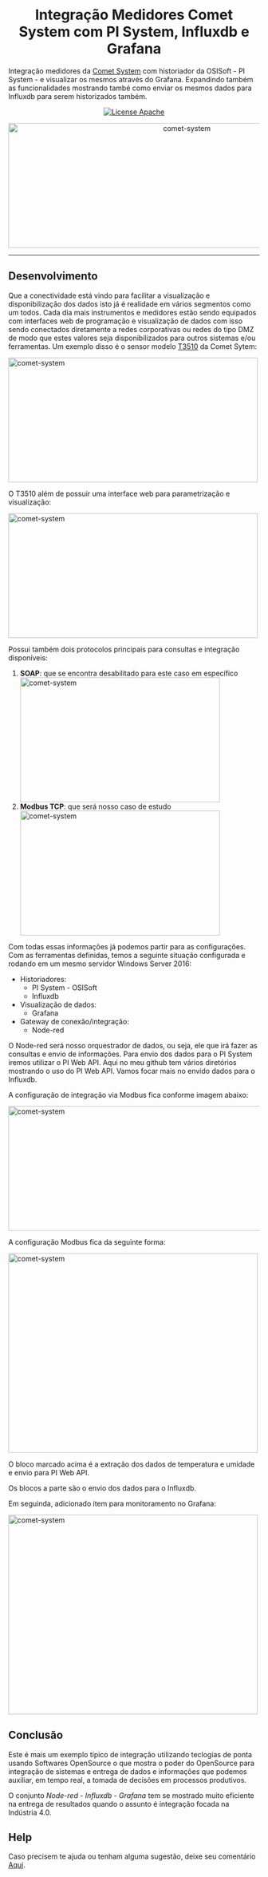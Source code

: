 
<h1 align="center">
<br>
Integração Medidores Comet System com PI System, Influxdb e Grafana
</h1>

Integração medidores da [Comet System](https://www.cometsystem.com/) com historiador da OSISoft - PI System - e visualizar os mesmos através do Grafana. Expandindo também as funcionalidades mostrando també como enviar os mesmos dados para Influxdb para serem historizados também.

<p align="center">
  <a href="https://www.apache.org/licenses/LICENSE-2.0">
    <img src="https://img.shields.io/badge/apache-2.0-blue" alt="License Apache">
  </a>
</p>


<div align="center">
  <img src="https://github.com/dedynobre/integracao-medidores-comet-system-com-pisytem-influxdb-grafana/blob/master/imagem1.png" alt="comet-system" height="250" width="700">
</div>

<hr /> 

## Desenvolvimento

Que a conectividade está vindo para facilitar a visualização e disponibilização dos dados isto já é realidade em vários segmentos como um todos.
Cada dia mais instrumentos e medidores estão sendo equipados com interfaces web de programação e visualização de dados com isso sendo conectados diretamente a redes corporativas ou redes do tipo DMZ de modo que estes valores seja disponibilizados para outros sistemas e/ou ferramentas.
Um exemplo disso é o sensor modelo [T3510](https://www.cometsystem.com/products/web-sensor-remote-thermometer-hygrometer-with-ethernet-interface/reg-t3510#manuals) da Comet Sytem:

<div>
  <img src="https://github.com/dedynobre/integracao-medidores-comet-system-com-pisytem-influxdb-grafana/blob/master/imagem2.png" alt="comet-system" height="250" width="500">
</div>


O T3510 além de possuir uma interface web para parametrização e visualização:
<div>
  <img src="https://github.com/dedynobre/integracao-medidores-comet-system-com-pisytem-influxdb-grafana/blob/master/imagem5.png" alt="comet-system" height="250" width="500">
</div>

Possui também dois protocolos principais para consultas e integração disponíveis:

1) **SOAP**: que se encontra desabilitado para este caso em específico
	<div>
		<img src="https://github.com/dedynobre/integracao-medidores-comet-system-com-pisytem-influxdb-grafana/blob/master/imagem4.png" alt="comet-system" height="250" width="400">
	</div>
2) **Modbus TCP**: que será nosso caso de estudo
	<div>
		<img src="https://github.com/dedynobre/integracao-medidores-comet-system-com-pisytem-influxdb-grafana/blob/master/imagem3.png" alt="comet-system" height="250" width="400">
	</div>
	
Com todas essas informações já podemos partir para as configurações.
Com as ferramentas definidas, temos a seguinte situação configurada e rodando em um mesmo servidor Windows Server 2016:
+ Historiadores:
	+ PI System - OSISoft
	+ Influxdb
+ Visualização de dados:
	+ Grafana
+ Gateway de conexão/integração:
	+ Node-red
	
O Node-red será nosso orquestrador de dados, ou seja, ele que irá fazer as consultas e envio de informações.
Para envio dos dados para o PI System iremos utilizar o PI Web API. Aqui no meu github tem vários diretórios mostrando o uso do PI Web API.
Vamos focar mais no envido dados para o Influxdb.

A configuração de integração via Modbus fica conforme imagem abaixo:
<div>
  <img src="https://github.com/dedynobre/integracao-medidores-comet-system-com-pisytem-influxdb-grafana/blob/master/imagem6.png" alt="comet-system" height="250" width="1000">
</div>

A configuração Modbus fica da seguinte forma:

<div>
  <img src="https://github.com/dedynobre/integracao-medidores-comet-system-com-pisytem-influxdb-grafana/blob/master/imagem7.png" alt="comet-system" height=400" width="500">
</div>


O bloco marcado acima é a extração dos dados de temperatura e umidade e envio para PI Web API.

Os blocos a parte são o envio dos dados para o Influxdb.

Em seguinda, adicionado item para monitoramento no Grafana:

<div>
  <img src="https://github.com/dedynobre/integracao-medidores-comet-system-com-pisytem-influxdb-grafana/blob/master/imagem8.png" alt="comet-system" height=400" width="500">
</div>


## Conclusão

Este é mais um exemplo típico de integração utilizando teclogias de ponta usando Softwares OpenSource o que mostra o poder do OpenSource para integração de sistemas e entrega de dados e informações que podemos auxiliar, em tempo real, a tomada de decisões em processos produtivos.

O conjunto *Node-red* - *Influxdb* - *Grafana* tem se mostrado muito eficiente na entrega de resultados quando o assunto é integração focada na Indústria 4.0.


## Help

Caso precisem te ajuda ou tenham alguma sugestão, deixe seu comentário [Aqui](https://github.com/dedynobre/integracao-medidores-comet-system-com-pisytem-influxdb-grafana/issues).
